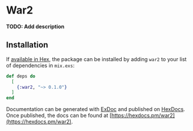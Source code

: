 # War2

**TODO: Add description**

## Installation

If [available in Hex](https://hex.pm/docs/publish), the package can be installed
by adding `war2` to your list of dependencies in `mix.exs`:

```elixir
def deps do
  [
    {:war2, "~> 0.1.0"}
  ]
end
```

Documentation can be generated with [ExDoc](https://github.com/elixir-lang/ex_doc)
and published on [HexDocs](https://hexdocs.pm). Once published, the docs can
be found at [https://hexdocs.pm/war2](https://hexdocs.pm/war2).

